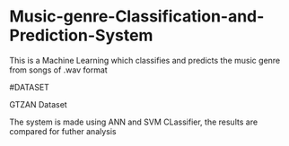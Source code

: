 # Music-genre-Classification-and-Prediction-System
This is a Machine Learning which classifies and predicts the music genre from songs of .wav format


#DATASET

GTZAN Dataset

The system is made using ANN and SVM CLassifier, the results are compared for futher analysis
